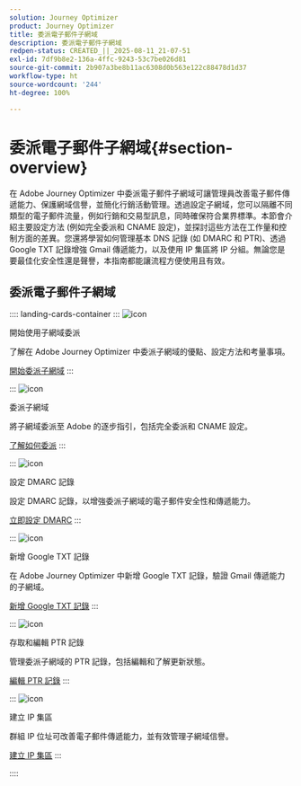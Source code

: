 ```yaml
---
solution: Journey Optimizer
product: Journey Optimizer
title: 委派電子郵件子網域
description: 委派電子郵件子網域
redpen-status: CREATED_||_2025-08-11_21-07-51
exl-id: 7df9b8e2-136a-4ffc-9243-53c7be026d81
source-git-commit: 2b907a3be8b11ac6308d0b563e122c88478d1d37
workflow-type: ht
source-wordcount: '244'
ht-degree: 100%

---
```


# 委派電子郵件子網域{#section-overview}

在 Adobe Journey Optimizer 中委派電子郵件子網域可讓管理員改善電子郵件傳遞能力、保護網域信譽，並簡化行銷活動管理。透過設定子網域，您可以隔離不同類型的電子郵件流量，例如行銷和交易型訊息，同時確保符合業界標準。本節會介紹主要設定方法 (例如完全委派和 CNAME 設定)，並探討這些方法在工作量和控制方面的差異。您還將學習如何管理基本 DNS 記錄 (如 DMARC 和 PTR)、透過 Google TXT 記錄增強 Gmail 傳遞能力，以及使用 IP 集區將 IP 分組。無論您是要最佳化安全性還是聲譽，本指南都能讓流程方便使用且有效。

## 委派電子郵件子網域

:::: landing-cards-container
:::
![icon](https://cdn.experienceleague.adobe.com/icons/circle-play.svg)

開始使用子網域委派

了解在 Adobe Journey Optimizer 中委派子網域的優點、設定方法和考量事項。

[開始委派子網域](../using/configuration/about-subdomain-delegation.md)
:::

:::
![icon](https://cdn.experienceleague.adobe.com/icons/gear.svg)

委派子網域

將子網域委派至 Adobe 的逐步指引，包括完全委派和 CNAME 設定。

[了解如何委派](../using/configuration/delegate-subdomain.md)
:::

:::
![icon](https://cdn.experienceleague.adobe.com/icons/shield-halved.svg)

設定 DMARC 記錄

設定 DMARC 記錄，以增強委派子網域的電子郵件安全性和傳遞能力。

[立即設定 DMARC](../using/configuration/dmarc-record.md)
:::

:::
![icon](https://cdn.experienceleague.adobe.com/icons/bullseye.svg)

新增 Google TXT 記錄

在 Adobe Journey Optimizer 中新增 Google TXT 記錄，驗證 Gmail 傳遞能力的子網域。

[新增 Google TXT 記錄](../using/configuration/google-txt.md)
:::

:::
![icon](https://cdn.experienceleague.adobe.com/icons/code-branch.svg)

存取和編輯 PTR 記錄

管理委派子網域的 PTR 記錄，包括編輯和了解更新狀態。

[編輯 PTR 記錄](../using/configuration/ptr-records.md)
:::

:::
![icon](https://cdn.experienceleague.adobe.com/icons/list-check.svg)

建立 IP 集區

群組 IP 位址可改善電子郵件傳遞能力，並有效管理子網域信譽。

[建立 IP 集區](../using/configuration/ip-pools.md)
:::

::::
